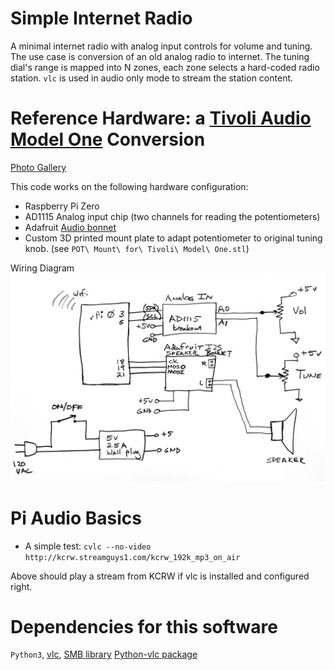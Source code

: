 # Simple Internet Radio

A minimal internet radio with analog input controls for volume and tuning.  The use case is conversion 
of an old analog radio to internet.   The tuning dial's range is mapped into N zones, each zone selects 
a hard-coded radio station.  `vlc` is used in audio only mode to stream the station content.

# Reference Hardware: a [Tivoli Audio Model One](https://www.radiomuseum.org/r/tivoli_pal_henry_kloss.html) Conversion  
[Photo Gallery](https://github.com/blake5634/Simple-Internet-Radio/blob/master/PhotoGallery.md)

This code works on the following hardware configuration:

  *  Raspberry Pi Zero
  *  AD1115 Analog input chip (two channels for reading the potentiometers)
  *  Adafruit  [Audio bonnet](https://www.adafruit.com/product/4037?gclid=CjwKCAiAuqHwBRAQEiwAD-zr3aGi_nHOGs2Ol6eyVBbdYg7v8lCJhvojwowAsHldXNX0K86h9EPlBxoCx0QQAvD_BwE)
  * Custom 3D printed mount plate to adapt potentiometer to original tuning knob. (see 
  `POT\ Mount\ for\ Tivoli\ Model\ One.stl`)


Wiring Diagram
![Schematic Diagram showing reference hardware.](https://github.com/blake5634/Simple-Internet-Radio/blob/master/Graphics/SchematicSimpleIntRadio.png)

# Pi Audio Basics
   * A simple test: `cvlc --no-video http://kcrw.streamguys1.com/kcrw_192k_mp3_on_air`

Above should play a stream from KCRW if vlc is installed and configured right. 


# Dependencies for this software
`Python3`, [vlc](https://www.videolan.org/vlc/), 
[SMB library](https://pypi.org/project/smbus-cffi/0.5.1/)
[Python-vlc package](https://stackoverflow.com/questions/46758360/how-to-play-streaming-audio-from-internet-radio-on-python-3-5-3)
